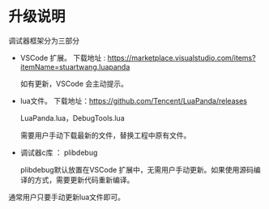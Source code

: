 # 升级说明

调试器框架分为三部分

+ VSCode 扩展。 下载地址 : https://marketplace.visualstudio.com/items?itemName=stuartwang.luapanda

  如有更新，VSCode 会主动提示。

+ lua文件。 下载地址：https://github.com/Tencent/LuaPanda/releases 

  LuaPanda.lua，DebugTools.lua

  需要用户手动下载最新的文件，替换工程中原有文件。

+ 调试器c库 ： plibdebug

  plibdebug默认放置在VSCode 扩展中，无需用户手动更新。如果使用源码编译的方式，需要更新代码重新编译。



通常用户只要手动更新lua文件即可。